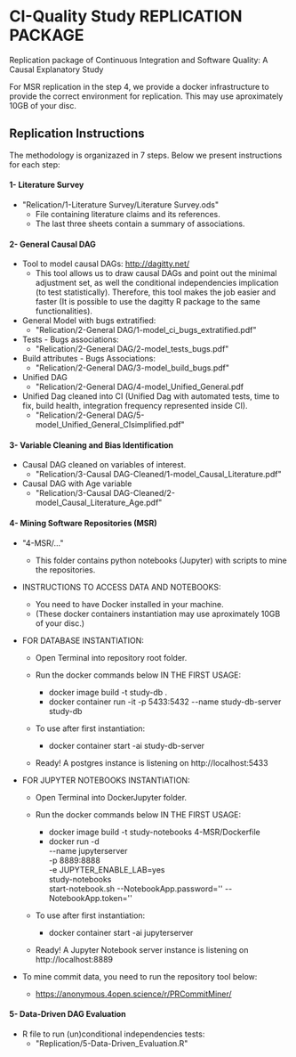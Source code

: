 # CI-Quality Study REPLICATION PACKAGE
Replication package of Continuous Integration and Software Quality: A Causal Explanatory Study

For MSR replication in the step 4, we provide a docker infrastructure to provide the correct environment for replication.
This may use aproximately 10GB of your disc.


## Replication Instructions
The methodology is organizazed in 7 steps. Below we present instructions for each step:

#### 1- Literature Survey
  - "Relication/1-Literature Survey/Literature Survey.ods"
    - File containing literature claims and its references.
    - The last three sheets contain a summary of associations.



#### 2- General Causal DAG
  - Tool to model causal DAGs: http://dagitty.net/
    - This tool allows us to draw causal DAGs and point out the minimal adjustment set, as well the conditional independencies implication (to test statistically). Therefore, this tool makes the job easier and faster (It is possible to use the dagitty R package to the same functionalities).
  - General Model with bugs extratified:
    - "Relication/2-General DAG/1-model_ci_bugs_extratified.pdf"
  - Tests - Bugs associations:
    - "Relication/2-General DAG/2-model_tests_bugs.pdf"
  - Build attributes - Bugs Associations:
    - "Relication/2-General DAG/3-model_build_bugs.pdf"
  - Unified DAG
    - "Relication/2-General DAG/4-model_Unified_General.pdf
  - Unified Dag cleaned into CI (Unified Dag with automated tests, time to fix, build health, integration frequency represented inside CI).
    - "Relication/2-General DAG/5-model_Unified_General_CIsimplified.pdf"


#### 3- Variable Cleaning and Bias Identification
  - Causal DAG cleaned on variables of interest.
    - "Relication/3-Causal DAG-Cleaned/1-model_Causal_Literature.pdf"
  - Causal DAG with Age variable
    - "Relication/3-Causal DAG-Cleaned/2-model_Causal_Literature_Age.pdf"
  
#### 4- Mining Software Repositories (MSR)
  - "4-MSR/..."
    - This folder contains python notebooks (Jupyter) with scripts to mine the repositories.
  - INSTRUCTIONS TO ACCESS DATA AND NOTEBOOKS:
    - You need to have Docker installed in your machine.
    - (These docker containers instantiation may use aproximately 10GB of your disc.)

  - FOR DATABASE INSTANTIATION:
    - Open Terminal into repository root folder.
    - Run the docker commands below IN THE FIRST USAGE:
      - docker image build -t study-db .
      - docker container run -it -p 5433:5432 --name study-db-server study-db
    
    - To use after first instantiation:
      - docker container start -ai study-db-server  
      
    - Ready! A postgres instance is listening on http://localhost:5433

  - FOR JUPYTER NOTEBOOKS INSTANTIATION:
    - Open Terminal into DockerJupyter folder.
    - Run the docker commands below IN THE FIRST USAGE:
      - docker image build -t study-notebooks 4-MSR/Dockerfile
      - docker run -d \
          --name jupyterserver \
          -p 8889:8888 \
          -e JUPYTER_ENABLE_LAB=yes \
          study-notebooks \
          start-notebook.sh --NotebookApp.password='' --NotebookApp.token=''
    - To use after first instantiation:
      - docker container start -ai jupyterserver  

    - Ready! A Jupyter Notebook server instance is listening on http://localhost:8889


  - To mine commit data, you need to run the repository tool below:
    - https://anonymous.4open.science/r/PRCommitMiner/
        
#### 5- Data-Driven DAG Evaluation
  - R file to run (un)conditional independencies tests:
    - "Replication/5-Data-Driven_Evaluation.R"
  
      

